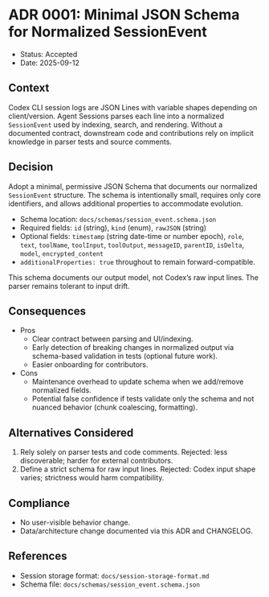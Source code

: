 # ADR 0001: Minimal JSON Schema for Normalized SessionEvent

- Status: Accepted
- Date: 2025-09-12

## Context
Codex CLI session logs are JSON Lines with variable shapes depending on client/version. Agent Sessions parses each line into a normalized `SessionEvent` used by indexing, search, and rendering. Without a documented contract, downstream code and contributions rely on implicit knowledge in parser tests and source comments.

## Decision
Adopt a minimal, permissive JSON Schema that documents our normalized `SessionEvent` structure. The schema is intentionally small, requires only core identifiers, and allows additional properties to accommodate evolution.

- Schema location: `docs/schemas/session_event.schema.json`
- Required fields: `id` (string), `kind` (enum), `rawJSON` (string)
- Optional fields: `timestamp` (string date-time or number epoch), `role`, `text`, `toolName`, `toolInput`, `toolOutput`, `messageID`, `parentID`, `isDelta`, `model`, `encrypted_content`
- `additionalProperties: true` throughout to remain forward-compatible.

This schema documents our output model, not Codex’s raw input lines. The parser remains tolerant to input drift.

## Consequences
- Pros
  - Clear contract between parsing and UI/indexing.
  - Early detection of breaking changes in normalized output via schema-based validation in tests (optional future work).
  - Easier onboarding for contributors.
- Cons
  - Maintenance overhead to update schema when we add/remove normalized fields.
  - Potential false confidence if tests validate only the schema and not nuanced behavior (chunk coalescing, formatting).

## Alternatives Considered
1. Rely solely on parser tests and code comments. Rejected: less discoverable; harder for external contributors.
2. Define a strict schema for raw input lines. Rejected: Codex input shape varies; strictness would harm compatibility.

## Compliance
- No user-visible behavior change.
- Data/architecture change documented via this ADR and CHANGELOG.

## References
- Session storage format: `docs/session-storage-format.md`
- Schema file: `docs/schemas/session_event.schema.json`

